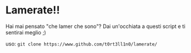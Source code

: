 # Lamerate!!

Hai mai pensato "che lamer che sono"? Dai un'occhiata a questi script e ti sentirai meglio ;)

uso: ````git clone https://www.github.com/t0rt3ll1n0/lamerate/````
